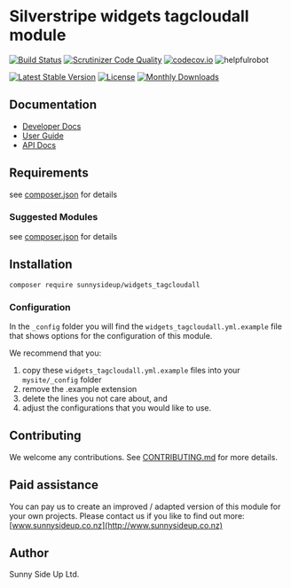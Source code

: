 # Silverstripe widgets tagcloudall module
[![Build Status](https://travis-ci.org/sunnysideup/silverstripe-widgets_tagcloudall.svg?branch=master)](https://travis-ci.org/sunnysideup/silverstripe-widgets_tagcloudall)
[![Scrutinizer Code Quality](https://scrutinizer-ci.com/g/sunnysideup/silverstripe-widgets_tagcloudall/badges/quality-score.png?b=master)](https://scrutinizer-ci.com/g/sunnysideup/silverstripe-widgets_tagcloudall/?branch=master)
[![codecov.io](https://codecov.io/github/sunnysideup/silverstripe-widgets_tagcloudall/coverage.svg?branch=master)](https://codecov.io/github/sunnysideup/silverstripe-widgets_tagcloudall?branch=master)
![helpfulrobot](https://helpfulrobot.io/sunnysideup/widgets_tagcloudall/badge)

[![Latest Stable Version](https://poser.pugx.org/sunnysideup/widgets_tagcloudall/version)](https://packagist.org/packages/sunnysideup/widgets_tagcloudall)
[![License](https://poser.pugx.org/sunnysideup/widgets_tagcloudall/license)](https://packagist.org/packages/sunnysideup/widgets_tagcloudall)
[![Monthly Downloads](https://poser.pugx.org/sunnysideup/widgets_tagcloudall/d/monthly)](https://packagist.org/packages/sunnysideup/widgets_tagcloudall)


## Documentation



 * [Developer Docs](docs/en/INDEX.md)
 * [User Guide](docs/en/userguide.md)
 * [API Docs](http://docs.ssmods.com/sunnysideup/widgets_tagcloudall/classes.xhtml)

## Requirements



see [composer.json](composer.json) for details

### Suggested Modules



see [composer.json](composer.json) for details


## Installation


```
composer require sunnysideup/widgets_tagcloudall
```

### Configuration



In the `_config` folder you will find the `widgets_tagcloudall.yml.example`
file that shows options for the configuration of this module.

We recommend that you:

  1. copy these `widgets_tagcloudall.yml.example` files into your
`mysite/_config` folder
  2. remove the .example extension
  3. delete the lines you not care about, and
  4. adjust the configurations that you would like to use.


## Contributing



We welcome any contributions. See [CONTRIBUTING.md](CONTRIBUTING.md) for more details.

## Paid assistance



You can pay us to create an improved / adapted version of this module for your own projects.  Please contact us if you like to find out more: [www.sunnysideup.co.nz](http://www.sunnysideup.co.nz)

## Author



Sunny Side Up Ltd.
